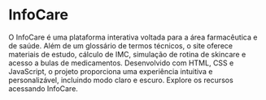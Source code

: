 # InfoCare

O InfoCare é uma plataforma interativa voltada para a área farmacêutica e de saúde. Além de um glossário de termos técnicos, o site oferece materiais de estudo, cálculo de IMC, simulação de rotina de skincare e acesso a bulas de medicamentos. Desenvolvido com HTML, CSS e JavaScript, o projeto proporciona uma experiência intuitiva e personalizável, incluindo modo claro e escuro. Explore os recursos acessando InfoCare.